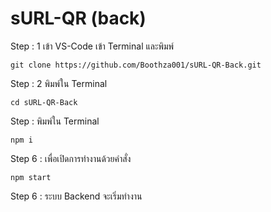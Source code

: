 # sURL-QR (back)
Step  : 1 เข้า VS-Code เข้า Terminal และพิมพ์
```
git clone https://github.com/Boothza001/sURL-QR-Back.git
```
Step  : 2 พิมพ์ใน Terminal
```
cd sURL-QR-Back

```
Step  : พิมพ์ใน Terminal
```
npm i
```
Step 6 : เพื่อเปิดการทำงานด้วยคำสั่ง
```
npm start
```
Step 6 : ระบบ Backend จะเริ่มทำงาน
